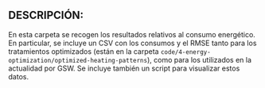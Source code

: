 ## DESCRIPCIÓN:

En esta carpeta se recogen los resultados relativos al consumo energético. En particular, se incluye un CSV con los consumos y el RMSE tanto para los tratamientos optimizados (están en la carpeta `code/4-energy-optimization/optimized-heating-patterns`), como para los utilizados en la actualidad por GSW. Se incluye también un script para visualizar estos datos.